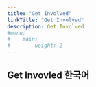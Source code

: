 ```yaml
---
title: "Get Involved"
linkTitle: "Get Involved"
description: Get Involved
#menu:
#    main:
#        weight: 2
---
```


## Get Invovled 한국어
